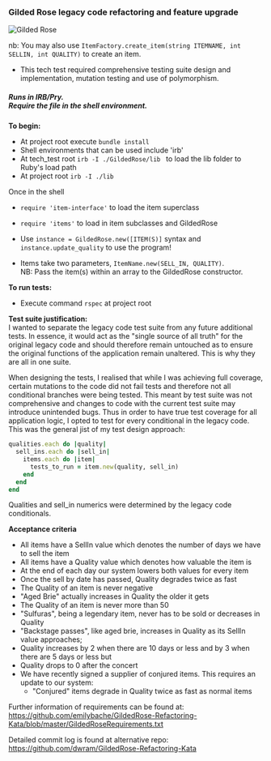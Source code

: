 <h3>Gilded Rose legacy code refactoring and feature upgrade</h3> 

<img src="https://i.gyazo.com/b1c42413723e4c0d429aa02ef5a207e9.png" alt="Gilded Rose"/>

nb: You may also use `ItemFactory.create_item(string ITEMNAME, int SELLIN, int QUALITY)` to create an item.
- This tech test required comprehensive testing suite design and implementation, mutation testing and use of polymorphism.

<h5>Runs in IRB/Pry. <br/> Require the file in the shell environment.</h5>

**To begin:**
- At project root execute `bundle install`
- Shell environments that can be used include 'irb'
- At tech_test root `irb -I ./GildedRose/lib ` to load the lib folder to Ruby's load path
- At project root `irb -I ./lib`

Once in the shell
- `require 'item-interface'` to load the item superclass
- `require 'items'` to load in item subclasses and GildedRose

- Use `instance = GildedRose.new([ITEM(S)]` syntax and `instance.update_quality` to use the program!
- Items take two parameters, `ItemName.new(SELL_IN, QUALITY)`.
<br/> NB: Pass the item(s) within an array to the GildedRose constructor.

**To run tests:**
- Execute command `rspec` at project root

**Test suite justification:**<br/>
I wanted to separate the legacy code test suite from any future additional tests.  In essence, 
it would act as the "single source of all truth" for the original legacy code and should therefore remain untouched as to ensure the original functions of the application remain unaltered.
This is why they are all in one suite. 

When designing the tests, I realised that while I was achieving full coverage, certain mutations to the code did not fail tests and therefore not all conditional branches were being tested.
This meant by test suite was not comprehensive and changes to code with the current test suite may introduce unintended bugs.
Thus in order to have true test coverage for all application logic, I opted to test for every conditional in the legacy code.
This was the general jist of my test design approach: 
```ruby
qualities.each do |quality|
  sell_ins.each do |sell_in|
    items.each do |item|
      tests_to_run = item.new(quality, sell_in)
    end
  end
end
```

Qualities and sell_in numerics were determined by the legacy code conditionals.

**Acceptance criteria**

- All items have a SellIn value which denotes the number of days we have to sell the item
- All items have a Quality value which denotes how valuable the item is
- At the end of each day our system lowers both values for every item
- Once the sell by date has passed, Quality degrades twice as fast
- The Quality of an item is never negative
- "Aged Brie" actually increases in Quality the older it gets
- The Quality of an item is never more than 50
- "Sulfuras", being a legendary item, never has to be sold or decreases in Quality
- "Backstage passes", like aged brie, increases in Quality as its SellIn value approaches;
- Quality increases by 2 when there are 10 days or less and by 3 when there are 5 days or less but
- Quality drops to 0 after the concert
- We have recently signed a supplier of conjured items. This requires an update to our system:
	- "Conjured" items degrade in Quality twice as fast as normal items

Further information of requirements can be found at: https://github.com/emilybache/GildedRose-Refactoring-Kata/blob/master/GildedRoseRequirements.txt


Detailed commit log is found at alternative repo: https://github.com/dwram/GildedRose-Refactoring-Kata
